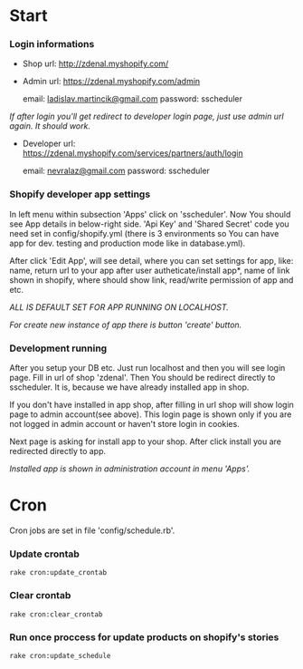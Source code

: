 # Start

### Login informations

- Shop url:     http://zdenal.myshopify.com/
- Admin url:    https://zdenal.myshopify.com/admin

    email:      ladislav.martincik@gmail.com
    password:   sscheduler

*If after login you'll get redirect to developer login page, just use admin url again.
It should work.*

- Developer url: https://zdenal.myshopify.com/services/partners/auth/login

    email:      nevralaz@gmail.com
    password:   sscheduler

### Shopify developer app settings

In left menu within subsection 'Apps' click on 'sscheduler'. Now You should see
App details in below-right side. 'Api Key' and 'Shared Secret' code you need set
in config/shopify.yml (there is 3 environments so You can have app for dev. testing and
production mode like in database.yml).

After click 'Edit App', will see detail, where you can set settings for app,
like: name, return url to your app after user autheticate/install app*,
name of link shown in shopify, where should show link, read/write permission of app and etc.

*ALL IS DEFAULT SET FOR APP RUNNING ON LOCALHOST.*

*For create new instance of app there is button 'create' button.*

### Development running

After you setup your DB etc. Just run localhost and then you will see login page. Fill in
url of shop 'zdenal'. Then You should be redirect directly to sscheduler. It is,
because we have already installed app in shop.

If you don't have installed in app shop, after filling in url shop will show login
page to admin account(see above). This login page is shown only if you are not logged
in admin account or haven't store login in cookies.

Next page is asking for install app to your shop. After click install you are redirected
directly to app.

*Installed app is shown in administration account in menu 'Apps'.*

# Cron

Cron jobs are set in file 'config/schedule.rb'.

### Update crontab
    rake cron:update_crontab

### Clear crontab
    rake cron:clear_crontab

### Run once proccess for update products on shopify's stories
    rake cron:update_schedule
